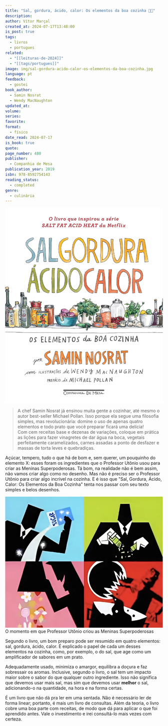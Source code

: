 ```yaml
---
title: "Sal, gordura, ácido, calor: Os elementos da boa cozinha 👨‍🍳"
description: 
author: Vítor Marçal
created_at: 2024-07-17T13:48:00
is_post: true
tags:
  - livros
  - portugues
related:
  - "[[leituras-de-2024]]"
  - "[[tags/portugues]]"
image: img/sal-gordura-acido-calor-os-elementos-da-boa-cozinha.jpg
language: pt
feedback:
  - gostei
book_author:
  - Samin Nosrat
  - Wendy MacNaughton
updated_at: 
volume: 
series: 
favorite: 
format:
  - físico
date_read: 2024-07-17
is_book: true
quote: 
page_number: 480
publisher:
  - Companhia de Mesa
publication_year: 2019
isbn: 978-8592754143
reading_status:
  - completed
genre:
  - culinária
---
```


![Sal, gordura, ácido, calor: Os elementos da boa cozinha](img/sal-gordura-acido-calor-os-elementos-da-boa-cozinha.jpg)

> A chef Samin Nosrat já ensinou muita gente a cozinhar, até mesmo o autor best-seller Michael Pollan. Isso porque ela segue uma filosofia simples, mas revolucionária: domine o uso de apenas quatro elementos e todo prato que você preparar ficará uma delícia!  
   Com cem receitas base e dezenas de variações, coloque em prática as lições para fazer vinagretes de dar água na boca, vegetais perfeitamente caramelizados, carnes assadas a ponto de desfazer e massas de torta leves e quebradiças.

Açúcar, tempero, tudo o que há de bom e, sem querer, um pouquinho do elemento X: esses foram os ingredientes que o Professor Utônio usou para criar as Meninas Superpoderosas. Tá bom, na realidade não é bem assim, não vamos criar algo como no desenho. Mas não é preciso ser o Professor Utônio para criar algo incrível na cozinha. E é isso que "Sal, Gordura, Ácido, Calor: Os Elementos da Boa Cozinha" tenta nos passar com seu texto simples e belos desenhos.

![O momento em que Professor Utônio criou as Meninas Superpoderosas](img/as-meninas-superpoderosas-receita.jpeg)
O momento em que Professor Utônio criou as Meninas Superpoderosas

Segundo o livro, um bom preparo pode ser resumido em quatro elementos: sal, gordura, ácido, calor. É explicado o papel de cada um desses elementos na cozinha, como, por exemplo, o do sal, que age como um amplificador de sabores em um prato.

Adequadamente usado, minimiza o amargor, equilibra a doçura e faz sobressair os aromas. Inclusive, segundo o livro, o sal tem um impacto maior sobre o sabor do que qualquer outro ingrediente. Isso não significa que devemos usar mais sal, mas sim que devemos usar **melhor** o sal, adicionando-o na quantidade, na hora e na forma certas.

É um livro que não dá pra ler em uma sentada. Não é necessário ler de forma linear; portanto, é mais um livro de consultas. Além da teoria, o livro cobre uma boa parte com receitas, de modo que dá para aplicar o que foi aprendido antes. Vale o investimento e irei consultá-lo mais vezes com certeza.